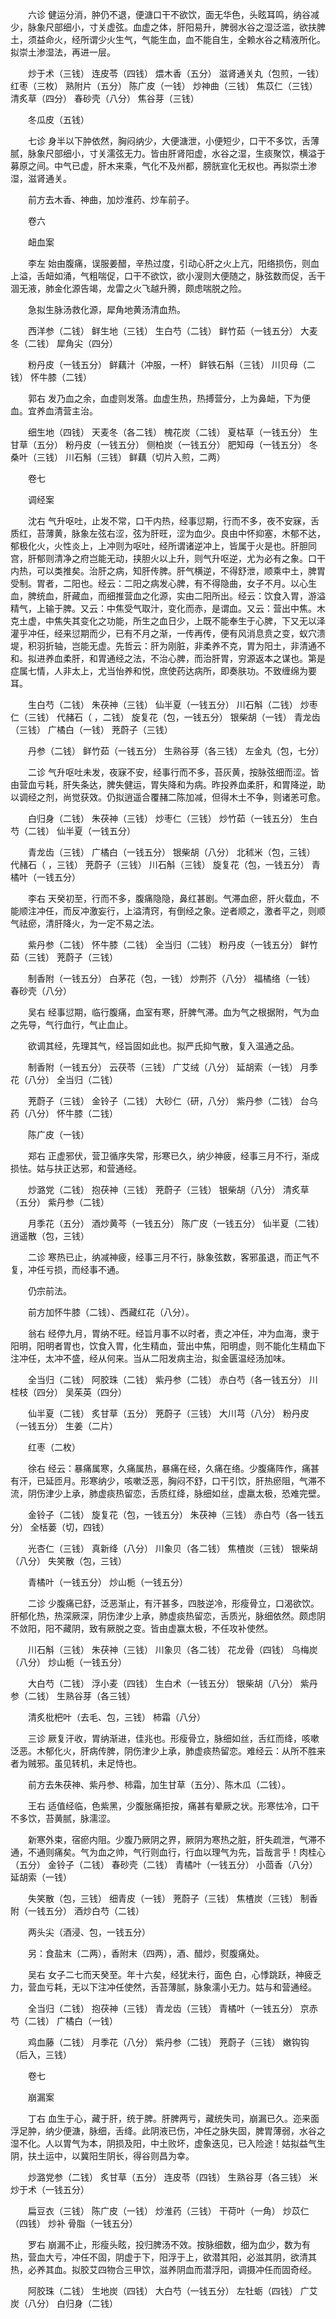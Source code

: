 <!-- { "loadSidebar": true } -->
　　六诊 健运分消，肿仍不退，便溏口干不欲饮，面无华色，头眩耳鸣，纳谷减少，脉象尺部细小，寸关虚弦。血虚之体，肝阳易升，脾弱水谷之湿泛滥，欲扶脾土，须益命火，经所谓少火生气，气能生血，血不能自生，全赖水谷之精液所化。拟崇土渗湿法，再进一层。

　　炒于术（三钱） 连皮苓（四钱） 煨木香（五分） 滋肾通关丸（包煎，一钱） 红枣（三枚） 熟附片（五分） 陈广皮（一钱） 炒神曲（三钱） 焦苡仁（三钱） 清炙草（四分） 春砂壳（八分） 焦谷芽（三钱）

　　冬瓜皮（五钱）

　　七诊 身半以下肿依然，胸闷纳少，大便溏泄，小便短少，口干不多饮，舌薄腻，脉象尺部细小，寸关濡弦无力。皆由肝肾阳虚，水谷之湿，生痰聚饮，横溢于募原之间。中气已虚，肝木来乘，气化不及州都，膀胱宣化无权也。再拟崇土渗湿，滋肾通关。

　　前方去木香、神曲，加炒淮药、炒车前子。

　　卷六

　　衄血案

　　李左 始由腹痛，误服姜醋，辛热过度，引动心肝之火上亢，阳络损伤，则血上溢，舌衄如涌，气粗喘促，口干不欲饮，欲小溲则大便随之，脉弦数而促，舌干涸无液，肺金化源告竭，龙雷之火飞越升腾，颇虑喘脱之险。

　　急拟生脉汤救化源，犀角地黄汤清血热。

　　西洋参（二钱） 鲜生地（三钱） 生白芍（二钱） 鲜竹茹（一钱五分） 大麦冬（二钱） 犀角尖（四分）

　　粉丹皮（一钱五分） 鲜藕汁（冲服，一杯） 鲜铁石斛（三钱） 川贝母（二钱） 怀牛膝（二钱）

　　郭右 发乃血之余，血虚则发落。血虚生热，热搏营分，上为鼻衄，下为便血。宜养血清营主治。

　　细生地（四钱） 天麦冬（各二钱） 槐花炭（二钱） 夏枯草（一钱五分） 生甘草（五分） 粉丹皮（一钱五分） 侧柏炭（一钱五分） 肥知母（一钱五分） 冬桑叶（三钱） 川石斛（三钱） 鲜藕（切片入煎，二两）

　　卷七

　　调经案

　　沈右 气升呕吐，止发不常，口干内热，经事愆期，行而不多，夜不安寐，舌质红，苔薄黄，脉象左弦右涩，弦为肝旺，涩为血少。良由中怀抑塞，木郁不达，郁极化火，火性炎上，上冲则为呕吐，经所谓诸逆冲上，皆属于火是也。肝胆同宫，肝郁则清净之府岂能无动，挟胆火以上升，则气升呕逆，尤为必有之象。口干内热，可以类推矣。治肝之病，知肝传脾。肝气横逆，不得舒泄，顺乘中土，脾胃受制。胃者，二阳也。经云：二阳之病发心脾，有不得隐曲，女子不月。以心生血，脾统血，肝藏血，而细推营血之化源，实由二阳所出。经云：饮食入胃，游溢精气，上输于脾。又云：中焦受气取汁，变化而赤，是谓血。又云：营出中焦。木克土虚，中焦失其变化之功能，所生之血日少，上既不能奉生于心脾，下又无以泽灌乎冲任，经来愆期而少，已有不月之渐，一传再传，便有风消息贲之变，蚁穴溃堤，积羽折轴，岂能无虚。先哲云：肝为刚脏，非柔养不克，胃为阳土，非清通不和。拟进养血柔肝，和胃通经之法，不治心脾，而治肝胃，穷源返本之谋也。第是症属七情，人非太上，尤当怡养和悦，庶使药达病所，即奏肤功。不致缠绵为要耳。

　　生白芍（二钱） 朱茯神（三钱） 仙半夏（一钱五分） 川石斛（二钱） 炒枣仁（三钱） 代赭石（ ，二钱） 旋复花（包，一钱五分） 银柴胡（一钱） 青龙齿（三钱） 广橘白（一钱） 茺蔚子（三钱）

　　丹参（二钱） 鲜竹茹（一钱五分） 生熟谷芽（各三钱） 左金丸（包，七分）

　　二诊 气升呕吐未发，夜寐不安，经事行而不多，苔灰黄，按脉弦细而涩。皆由营血亏耗，肝失条达，脾失健运，胃失降和为病。昨投养血柔肝，和胃降逆，助以调经之剂，尚觉获效。仍拟逍遥合覆赭二陈加减，但得木土不争，则诸恙可愈。

　　白归身（二钱） 朱茯神（三钱） 炒枣仁（三钱） 炒竹茹（一钱五分） 生白芍（二钱） 仙半夏（一钱五分）

　　青龙齿（三钱） 广橘白（一钱五分） 银柴胡（八分） 北秫米（包，三钱） 代赭石（ ，三钱） 茺蔚子（三钱） 川石斛（三钱） 旋复花（包，一钱五分） 青橘叶（一钱五分）

　　李右 天癸初至，行而不多，腹痛隐隐，鼻红甚剧。气滞血瘀，肝火载血，不能顺注冲任，而反冲激妄行，上溢清窍，有倒经之象。逆者顺之，激者平之，则顺气祛瘀，清肝降火，为一定不易之法。

　　紫丹参（二钱） 怀牛膝（二钱） 全当归（二钱） 粉丹皮（一钱五分） 鲜竹茹（三钱） 茺蔚子（三钱）

　　制香附（一钱五分） 白茅花（包，一钱） 炒荆芥（八分） 福橘络（一钱） 春砂壳（八分）

　　吴右 经事愆期，临行腹痛，血室有寒，肝脾气滞。血为气之根据附，气为血之先导，气行血行，气止血止。

　　欲调其经，先理其气，经旨固如此也。拟严氏抑气散，复入温通之品。

　　制香附（一钱五分） 云茯苓（三钱） 广艾绒（八分） 延胡索（一钱） 月季花（八分） 全当归（二钱）

　　茺蔚子（三钱） 金铃子（二钱） 大砂仁（研，八分） 紫丹参（二钱） 台乌药（八分） 怀牛膝（二钱）

　　陈广皮（一钱）

　　郑右 正虚邪伏，营卫循序失常，形寒已久，纳少神疲，经事三月不行，渐成损怯。姑与扶正达邪，和营通经。

　　炒潞党（二钱） 抱茯神（三钱） 茺蔚子（三钱） 银柴胡（八分） 清炙草（五分） 紫丹参（二钱）

　　月季花（五分） 酒炒黄芩（一钱五分） 陈广皮（一钱五分） 仙半夏（二钱） 逍遥散（包，三钱）

　　二诊 寒热已止，纳减神疲，经事三月不行，脉象弦数，客邪虽退，而正气不复，冲任亏损，而经事不通。

　　仍宗前法。

　　前方加怀牛膝（二钱）、西藏红花（八分）。

　　翁右 经停九月，胃纳不旺。经旨月事不以时者，责之冲任，冲为血海，隶于阳明，阳明者胃也，饮食入胃，化生精血，营出中焦，阳明虚，则不能化生精血下注冲任，太冲不盛，经从何来。当从二阳发病主治，拟金匮温经汤加味。

　　全当归（二钱） 阿胶珠（二钱） 紫丹参（二钱） 赤白芍（各一钱五分） 川桂枝（四分） 吴茱英（四分）

　　仙半夏（二钱） 炙甘草（五分） 茺蔚子（三钱） 大川芎（八分） 粉丹皮（一钱五分） 生姜（二片）

　　红枣（二枚）

　　徐右 经云：暴痛属寒，久痛属热，暴痛在经，久痛在络。少腹痛阵作，痛甚有汗，已延匝月。形寒纳少，咳嗽泛恶，胸闷不舒，口干引饮，肝热瘀阻，气滞不流，阴伤津少上承，肺虚痰热留恋，舌质红绛，脉细如丝，虚羸太极，恐难完壁。

　　金铃子（二钱） 旋复花（包，一钱五分） 朱茯神（三钱） 赤白芍（各一钱五分） 全栝蒌（切，四钱）

　　光杏仁（三钱） 真新绛（八分） 川象贝（各二钱） 焦楂炭（三钱） 银柴胡（八分） 失笑散（包，三钱）

　　青橘叶（一钱五分） 炒山栀（一钱五分）

　　二诊 少腹痛已舒，泛恶渐止，有汗甚多，四肢逆冷，形瘦骨立，口渴欲饮。肝郁化热，热深厥深，阴伤津少上承，肺虚痰热留恋，舌质光，脉细依然。颇虑阴不敛阳，阳不藏阴，致有厥脱之变。皆由虚赢太极，不任攻补使然。

　　川石斛（三钱） 朱茯神（三钱） 川象贝（各二钱） 花龙骨（四钱） 乌梅炭（八分） 炒山栀（一钱五分）

　　大白芍（二钱） 浮小麦（四钱） 生白术（一钱五分） 银柴胡（八分） 紫丹参（二钱） 生熟谷芽（各三钱）

　　清炙枇杷叶（去毛、包，三钱） 柿霜（八分）

　　三诊 厥复汗收，胃纳渐进，佳兆也。形瘦骨立，脉细如丝，舌红而绛，咳嗽泛恶。木郁化火，肝病传脾，阴伤津少上承，肺虚痰热留恋。难经云：从所不胜来者为贼邪。虽见转机，未足恃也。

　　前方去朱茯神、紫丹参、柿霜，加生甘草（五分）、陈木瓜（二钱）。

　　王右 适值经临，色紫黑，少腹胀痛拒按，痛甚有晕厥之状。形寒怯冷，口干不多饮，苔黄腻，脉濡涩。

　　新寒外束，宿瘀内阻。少腹乃厥阴之界，厥阴为寒热之脏，肝失疏泄，气滞不通，不通则痛矣。气为血之帅，气行则血行，行血以理气为先，旨哉言乎！肉桂心（五分） 金铃子（二钱） 春砂壳（二钱） 青橘叶（一钱五分） 小茴香（八分） 延胡索（一钱）

　　失笑散（包，三钱） 细青皮（一钱） 茺蔚子（三钱） 焦楂炭（三钱） 制香附（一钱五分） 酒炒白芍（二钱）

　　两头尖（酒浸、包，一钱五分）

　　另：食盐末（二两），香附末（四两），酒、醋炒，熨腹痛处。

　　吴右 女子二七而天癸至。年十六矣，经犹未行，面色 白，心悸跳跃，神疲乏力，营血亏耗，无以下注冲任使然，舌苔薄腻，脉象濡小无力。姑与和营通经。

　　全当归（二钱） 抱茯神（三钱） 青龙齿（三钱） 青橘叶（一钱五分） 京赤芍（二钱） 广橘白（一钱）

　　鸡血藤（二钱） 月季花（八分） 紫丹参（二钱） 茺蔚子（三钱） 嫩钩钩（后入，三钱）

　　卷七

　　崩漏案

　　丁右 血生于心，藏于肝，统于脾。肝脾两亏，藏统失司，崩漏已久。迩来面浮足肿，纳少便溏，脉细，舌绛。此阴液已伤，冲任之脉失固，脾胃薄弱，水谷之湿不化。人以胃气为本，阴损及阳，中土败坏，虚象迭见，已入险途！姑拟益气生阴，扶土运中，以冀阳生阴长，得谷则昌为幸。

　　炒潞党参（二钱） 炙甘草（五分） 连皮苓（四钱） 生熟谷芽（各三钱） 米炒于术（一钱五分）

　　扁豆衣（三钱） 陈广皮（一钱） 炒淮药（三钱） 干荷叶（一角） 炒苡仁（四钱） 炒补 骨脂（一钱五分）

　　罗右 崩漏不止，形瘦头眩，投归脾汤不效。按脉细数，细为血少，数为有热，营血大亏，冲任不固，阴虚于下，阳浮于上，欲潜其阳，必滋其阴，欲清其热，必养其血。拟胶艾四物合三甲饮，滋养阴血而潜浮阳，调摄冲任而固奇经。

　　阿胶珠（二钱） 生地炭（四钱） 大白芍（一钱五分） 左牡蛎（四钱） 广艾炭（八分） 白归身（二钱）

